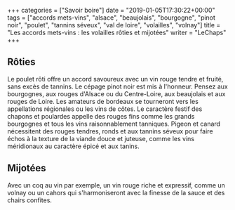 +++
categories = ["Savoir boire"]
date = "2019-01-05T17:30:22+00:00"
tags = ["accords mets-vins", "alsace", "beaujolais", "bourgogne", "pinot noir", "poulet", "tannins séveux", "val de loire", "volailles", "volnay"] 
title = "Les accords mets-vins : les volailles rôties et mijotées"
writer = "LeChaps"
+++

## Rôties

Le poulet rôti offre un accord savoureux avec un vin rouge tendre et fruité, sans excès de tannins. Le cépage pinot noir est mis à l'honneur. Pensez aux bourgognes, aux rouges d'Alsace ou du Centre-Loire, aux beaujolais et aux rouges de Loire. Les amateurs de bordeaux se tourneront vers les appellations régionales ou les vins de côtes. Le caractère festif des chapons et poulardes appelle des rouges fins comme les grands bourgognes et tous les vins raisonnablement tanniques. Pigeon et canard nécessitent des rouges tendres, ronds et aux tannins séveux pour faire échos à la texture de la viande douce et juteuse, comme les vins méridionaux au caractère épicé et aux tanins.  

## Mijotées

Avec un coq au vin par exemple, un vin rouge riche et expressif, comme un volnay ou un cahors qui s'harmoniseront avec la finesse de la sauce et des chairs confites.